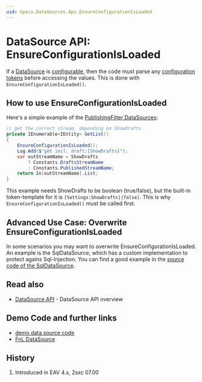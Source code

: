 ```yaml
---
uid: Specs.DataSources.Api.EnsureConfigurationIsLoaded
---
```

# DataSource API: EnsureConfigurationIsLoaded

If a [DataSource](xref:Specs.DataSources.DataSource) is [configurable](xref:Specs.DataSources.Configuration), then the code must parse any [configuration tokens](xref:Specs.DataSources.ConfigurationTokens) before accessing the values. This is done with `EnsureConfigurationIsLoaded()`.

## How to use EnsureConfigurationIsLoaded
Here's a simple example of the [PublishingFilter DataSources](https://github.com/2sic/eav-server/blob/master/ToSic.Eav.DataSources/PublishingFilter.cs): 

```c#
// get the correct stream, depending on ShowDrafts
private IEnumerable<IEntity> GetList()
{
    EnsureConfigurationIsLoaded();
    Log.Add($"get incl. draft:{ShowDrafts}");
    var outStreamName = ShowDrafts 
        ? Constants.DraftsStreamName 
        : Constants.PublishedStreamName;
    return In[outStreamName].List;
}
```
This example needs ShowDrafts to be boolean (true/false), but the built-in token-template for it is `[Settings:ShowDrafts||false]`. This is why `EnsureConfigurationIsLoaded()` must be called first. 

## Advanced Use Case: Overwrite EnsureConfigurationIsLoaded
In some scenarios you may want to overwrite EnsureConfigurationIsLoaded. An example is the SqlDataSource, which has a custom implementation to protect agains Sql-Injection. You can find a good example in the [source code of the SqlDataSource](https://github.com/2sic/eav-server/blob/master/ToSic.Eav.DataSources/SqlDataSource.cs).


## Read also

* [DataSource API](xref:Specs.DataSources.Api) - DataSource API overview

## Demo Code and further links

* [demo data source code](https://github.com/2sic/2sxc-eav-tutorial-custom-datasource)
* [FnL DataSource](https://github.com/2sic/dnn-datasource-form-and-list)

## History

1. Introduced in EAV 4.x, 2sxc 07.00

